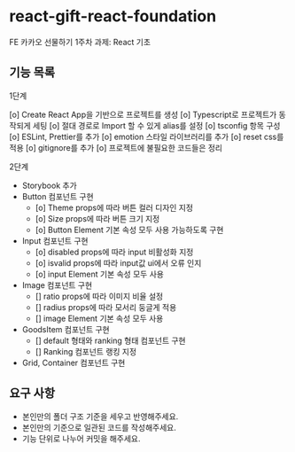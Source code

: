 # react-gift-react-foundation

FE 카카오 선물하기 1주차 과제: React 기초

## 기능 목록

1단계

[o] Create React App을 기반으로 프로젝트를 생성
[o] Typescript로 프로젝트가 동작되게 세팅
[o] 절대 경로로 Import 할 수 있게 alias를 설정
[o] tsconfig 항목 구성
[o] ESLint, Prettier를 추가
[o] emotion 스타일 라이브러리를 추가
[o] reset css를 적용
[o] gitignore를 추가
[o] 프로젝트에 불필요한 코드들은 정리

2단계

- Storybook 추가
- Button 컴포넌트 구현
    - [o] Theme props에 따라 버튼 컬러 디자인 지정
    - [o] Size props에 따라 버튼 크기 지정
    - [o] Button Element 기본 속성 모두 사용 가능하도록 구현
- Input 컴포넌트 구현
    - [o] disabled props에 따라 input 비활성화 지정
    - [o] isvalid props에 따라 input값 ui에서 오류 인지
    - [o] input Element 기본 속성 모두 사용
- Image 컴포넌트 구현
    - [] ratio props에 따라 이미지 비율 설정
    - [] radius props에 따라 모서리 둥글게 적용
    - [] image Element 기본 속성 모두 사용
- GoodsItem 컴포넌트 구현
    - [] default 형태와 ranking 형태 컴포넌트 구현
    - [] Ranking 컴포넌트 랭킹 지정
- Grid, Container 컴포넌트 구현

## 요구 사항

- 본인만의 폴더 구조 기준을 세우고 반영해주세요.
- 본인만의 기준으로 일관된 코드를 작성해주세요.
- 기능 단위로 나누어 커밋을 해주세요.
